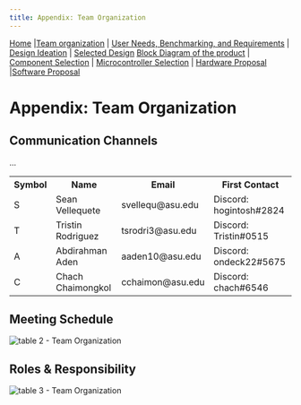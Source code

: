 ```yaml
---
title: Appendix: Team Organization
---
```


[Home](/index.md) |[Team organization](/Team_organization.md) | [User Needs, Benchmarking, and Requirements](/User_Needs_Benchmarking_Requirements.md) | [Design Ideation](/Design_Ideation.md) | [Selected Design](/Selected_Design.md)
[Block Diagram of the product](/Block_Diagram_of_the_product.md) | [Component Selection](/Component_Selection.md) | [Microcontroller Selection](/Microcontroller_Selection.md) | [Hardware Proposal](/Hardware_Proposal.md) |[Software Proposal](/Software_Proposal.md)

# Appendix: Team Organization

## Communication Channels 

<table>
  <tr>
    <th>        Symbol       </th>
    <th>        Name         </th>
    <th>        Email        </th>
    <th>     First Contact   </th>
  </tr>
  <tr>
      <td>
      S
      </td>
      <td>
      Sean Vellequete
      </td>
      <td>
       svellequ@asu.edu
      </td>
      <td>
      Discord: hogintosh#2824
      </td>  
  </tr>
  <tr>
      <td>
      T
      </td>
      <td>
      Tristin Rodriguez
      </td>
      <td>
      tsrodri3@asu.edu
      </td>
      <td>
      Discord: Tristin#0515
      </td>  
  </tr>
  <tr>
      <td>
      A
      </td>
      <td>
      Abdirahman  Aden
      </td>
      <td>
      aaden10@asu.edu
      </td>
      <td>
      Discord: ondeck22#5675
      </td>  
  </tr>
  <tr>
      <td>
      C
      </td>
      <td>
      Chach Chaimongkol
      </td>
      <td>
      cchaimon@asu.edu
      </td>
      <td>
      Discord: chach#6546
      </td>  
  </tr>
  ...
</table>

## Meeting Schedule

![table 2 - Team Organization](https://github.com/EGR314-Spring2024-Team303/EGR314-Spring2024-Team303.github.io/assets/156623314/e7e16515-96d2-454e-be08-1c6b7beb69a5)

## Roles & Responsibility

![table 3 - Team Organization ](https://github.com/EGR314-Spring2024-Team303/EGR314-Spring2024-Team303.github.io/assets/156623314/e9e94139-7d8a-432e-abe4-b863968a4f1c)

